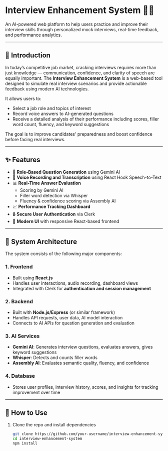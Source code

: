 # Interview Enhancement System 🎤🧠

An AI-powered web platform to help users practice and improve their interview skills through personalized mock interviews, real-time feedback, and performance analytics.

---

## 🚀 Introduction

In today’s competitive job market, cracking interviews requires more than just knowledge — communication, confidence, and clarity of speech are equally important. The **Interview Enhancement System** is a web-based tool designed to simulate real interview scenarios and provide actionable feedback using modern AI technologies.

It allows users to:
- Select a job role and topics of interest
- Record voice answers to AI-generated questions
- Receive a detailed analysis of their performance including scores, filler word count, fluency, and keyword suggestions

The goal is to improve candidates' preparedness and boost confidence before facing real interviews.

---

## ✨ Features

- 🎯 **Role-Based Question Generation** using Gemini AI
- 🎤 **Voice Recording and Transcription** using React Hook Speech-to-Text
- 📊 **Real-Time Answer Evaluation**
  - Scoring by Gemini AI
  - Filler word detection via Whisper
  - Fluency & confidence scoring via Assembly AI
- 📈 **Performance Tracking Dashboard**
- 🔒 **Secure User Authentication** via Clerk
- 📁 **Modern UI** with responsive React-based frontend

---

## 🧠 System Architecture

The system consists of the following major components:

### 1. **Frontend**
- Built using **React.js**
- Handles user interactions, audio recording, dashboard views
- Integrated with Clerk for **authentication and session management**

### 2. **Backend**
- Built with **Node.js/Express** (or similar framework)
- Handles API requests, user data, AI model interaction
- Connects to AI APIs for question generation and evaluation

### 3. **AI Services**
- **Gemini AI**: Generates interview questions, evaluates answers, gives keyword suggestions
- **Whisper**: Detects and counts filler words
- **Assembly AI**: Evaluates semantic quality, fluency, and confidence

### 4. **Database**
- Stores user profiles, interview history, scores, and insights for tracking improvement over time

---

## 🧾 How to Use

1. Clone the repo and install dependencies  
   ```bash
   git clone https://github.com/your-username/interview-enhancement-system.git
   cd interview-enhancement-system
   npm install
